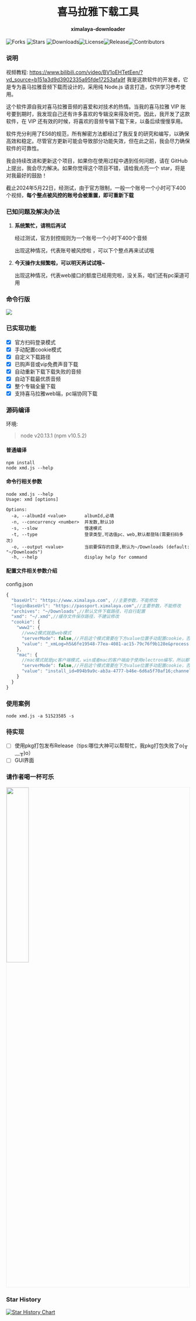 <h1 align="center">喜马拉雅下载工具</h1>
<h4 align="center">ximalaya-downloader</h4>

![Forks](https://img.shields.io/github/forks/844704781/ximalaya_downloader.svg?style=social) ![Stars](https://img.shields.io/github/stars/844704781/ximalaya_downloader.svg?style=social) ![Downloads](https://img.shields.io/github/downloads/844704781/ximalaya_downloader/total.svg)![License](https://img.shields.io/github/license/844704781/ximalaya_downloader.svg)![Release](https://img.shields.io/github/v/release/844704781/ximalaya_downloader.svg)![Contributors](https://img.shields.io/github/contributors/844704781/ximalaya_downloader.svg)


### 说明
视频教程: https://www.bilibili.com/video/BV1oEHTetEen/?vd_source=b151a3d9d3902335a95fde17253afa9f
我是这款软件的开发者，它是专为喜马拉雅音频下载而设计的，采用纯 Node.js 语言打造，仅供学习参考使用。

这个软件源自我对喜马拉雅音频的喜爱和对技术的热情。当我的喜马拉雅 VIP 账号要到期时，我发现自己还有许多喜欢的专辑没来得及听完。因此，我开发了这款软件，在 VIP 还有效的时候，将喜欢的音频专辑下载下来，以备后续慢慢享用。

软件充分利用了ES6的规范，所有解密方法都经过了我反复的研究和编写，以确保高效和稳定。尽管官方更新可能会导致部分功能失效，但在此之前，我会尽力确保软件的可靠性。

我会持续改进和更新这个项目，如果你在使用过程中遇到任何问题，请在 GitHub 上提出，我会尽力解决。如果你觉得这个项目不错，请给我点亮一个 star，将是对我最好的鼓励！

截止2024年5月22日，经测试，由于官方限制，一般一个账号一个小时可下400个视频，**每个整点被风控的账号会被重置，即可重新下载**

### 已知问题及解决办法

1. **系统繁忙，请稍后再试**

   经过测试，官方封控规则为一个账号一个小时下400个音频

   出现这种情况，代表账号被风控啦 ，可以下个整点再来试试哦

2. **今天操作太频繁啦，可以明天再试试哦~**

   出现这种情况，代表web接口的额度已经用完啦，没关系，咱们还有pc渠道可用


### 命令行版

![](./images/cli-demo.png)

### 已实现功能

- [x] 官方扫码登录模式
- [x] 手动配置cookie模式
- [x] 自定义下载路径
- [x] 已购声音或vip免费声音下载
- [x] 自动重新下载下载失败的音频
- [x] 自动下载最优质音频
- [x] 整个专辑全量下载
- [x] 支持喜马拉雅web端，pc端协同下载

### 源码编译

环境:
> node v20.13.1 (npm v10.5.2)

#### 普通编译

```shell
npm install 
node xmd.js --help
```

#### 命令行相关参数

```shell
node xmd.js --help
Usage: xmd [options]

Options:
  -a, --albumId <value>       albumId,必填
  -n, --concurrency <number>  并发数,默认10
  -s, --slow                  慢速模式
  -t, --type                  登录类型,可选值pc、web,默认都登陆(需要扫码多次)
  -o, --output <value>        当前要保存的目录,默认为~/Downloads (default: "~/Downloads")
  -h, --help                  display help for command
```
#### 配置文件相关参数介绍
config.json
```javascript
{
  "baseUrl": "https://www.ximalaya.com", //主要参数，不能修改
  "loginBaseUrl": "https://passport.ximalaya.com",//主要参数，不能修改
  "archives": "~/Downloads",//默认文件下载路径，可自行配置
  "xmd": "~/.xmd",//缓存文件保存路径，不建议修改
  "cookie": {
    "www2": {
      //www2模式就是web模式
      "serverMode": false,//开启这个模式需要在下方value位置手动配置cookie，否则会调用操作系统图片程序扫码登录
      "value": "_xmLog=h5&6fe19548-77ea-4081-ac15-79c76f9b128e&process.env.sdkVersion; wfp=ACM5MGVkODA5Y2JmODBmOTMwCIX-UWWo8a14bXdlYl93d3c; xm-page-viewid=ximalaya-web; impl=www.ximalaya.com.login; x_xmly_traffic=utm_source%253A%2526utm_medium%253A%2526utm_campaign%253A%2526utm_content%253A%2526utm_term%253A%2526utm_from%253A; Hm_lvt_4a7d8ec50cfd6af753c4f8aee3425070=1716267285,1716271020; 1&remember_me=y; 1&_token=38899111&C8178570140N16B3B2D31D474973DA09080ECE495BE79CFCBFC3F7C85DCBF6E71432C26E471F80ME5430611143ADEC_; 1_l_flag=38899032&C8178570140N16B3B2D31D474973DA09080ECE495BE79CFCBFC3F7C85DCBF6E71432C26E471F80ME5430611143ADEC__2024-05-2113:57:06; Hm_lpvt_4a7d8ec50cfd6af753c4f8aee3425070=1716271027; web_login=1716271049603"//cookie值，请自行获取
    },
    "mac": {
      //mac模式就是pc客户端模式，win或者mac的客户端由于使用electron编写，所以都可以使用这个配置
      "serverMode": false,//开启这个模式需要在下方value位置手动配置cookie，否则会调用操作系统图片程序扫码登录
      "value": "install_id=094b9a9c-ab3a-4777-b46e-6d6a5f70af16;channel=99&100001;1&_device=win32&094b9a9c-ab3a-4777-b46e-6d6a5f70af16&4.0.3;1&remember_me=y;1&_token=38899111&58AE1D40240C3F3CD157DD11955201020C188A83A44003D79E44FE7CB9A913E17B7B6987E6B591M4ca4da18AF029D3_;1_l_flag=38899032&58AE1D40240C3F3CD157DD11955201020C188A83A44003D79E44FE7CB9A913E17B7B6987E6B591M4ca4da18AF029D3__2024-05-2114:21:38;"//cookie值，请自行获取
    }
  }
}
```

### 使用案例

```shell
node xmd.js -a 51523585 -s
```

### 待实现
- [ ] 使用pkg打包发布Release（tips:哪位大神可以帮帮忙，我pkg打包失败了o(╥﹏╥)o）
- [ ] GUI界面
### 请作者喝一杯可乐

<div style="overflow: hidden; border:solid 1px #eeeeee;">
  <img src="http://qiniu.cospapa.cn/2081715937598_.pic.jpg" style="float: left; width: 35%;" />
</div>


### Star History

[![Star History Chart](https://api.star-history.com/svg?repos=844704781/ximalaya_downloader&type=Date)](https://star-history.com/#844704781/ximalaya_downloader&Date)

